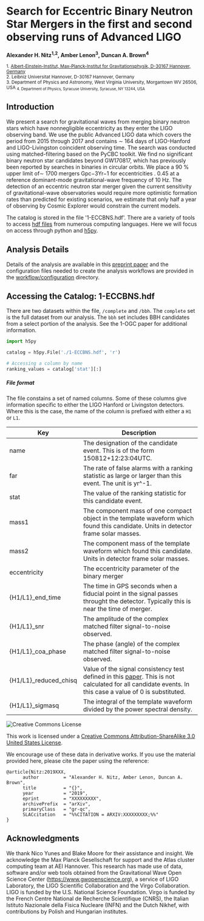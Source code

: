 # Search for Eccentric Binary Neutron Star Mergers in the first and second observing runs of Advanced LIGO
**Alexander H. Nitz<sup>1,2</sup>, Amber Lenon<sup>3</sup>, Duncan A. Brown<sup>4</sup>**


 <sub>1. [Albert-Einstein-Institut, Max-Planck-Institut for Gravitationsphysik, D-30167 Hannover, Germany](http://www.aei.mpg.de/obs-rel-cos)</sub>  
 <sub>2. Leibniz Universitat Hannover, D-30167 Hannover, Germany</sub>  
 <sub>3. Department of Physics and Astronomy, West Virginia University, Morgantown WV 26506, USA
 <sub>4. Department of Physics, Syracuse University, Syracuse, NY 13244, USA</sub>

## Introduction ##

We present a search for gravitational waves from merging binary neutron stars which have nonnegligible eccentricity as they enter the LIGO observing band. We use the public Advanced LIGO data which covers the period from 2015 through 2017 and contains ∼ 164 days of LIGO-Hanford and LIGO-Livingston coincident observing time. The search was conducted using matched-filtering based on the PyCBC toolkit. We find no significant binary neutron star candidates beyond GW170817, which
has previously been reported by searches in binaries in circular orbits. We place a 90 % upper limit of∼ 1700 mergers Gpc−3Yr−1 for eccentricities . 0.45 at a reference dominant-mode gravitational-wave frequency of 10 Hz. The detection of an eccentric neutron star merger given the current sensitivity of gravitational-wave observatories would require more optimistic formation rates than predicted for existing scenarios, we estimate that only half a year of observing by Cosmic Explorer would constrain the current models.

The catalog is stored in the file '1-ECCBNS.hdf'. There are a variety of tools to access [hdf files](https://www.hdfgroup.org/) from numerous computing languages. Here we will focus on access through python and [h5py](www.h5py.org).

## Analysis Details ##
Details of the analysis are available in this [preprint paper]() and the configuration files needed to create the analysis workflows are provided in the [workflow/configuration](https://github.com/gwastro/eccentric-bns-search/tree/master/workflow/configuration) directory.

## Accessing the Catalog: 1-ECCBNS.hdf ##

There are two datasets within the file, `/complete` and `/bbh`. The `complete` set is the full dataset from our analysis. The `bbh` set includes BBH candidates from a select portion of the analysis. See the 1-OGC paper for additional information. 


```python
import h5py

catalog = h5py.File('./1-ECCBNS.hdf', 'r')

# Accessing a column by name
ranking_values = catalog['stat'][:]
```


##### File format #####
The file constains a set of named columns. Some of these columns give information specific to either the 
LIGO Hanford or Livingston detectors. Where this is the case, the name of the column is prefixed with either a `H1` or `L1`.

| Key           | Description                                                                                                                         |
|---------------|-------------------------------------------------------------------------------------------------------------------------------------|
| name          | The designation of the candidate event. This is of the form 150812+12:23:04UTC.                                                     |
| far           | The rate of false alarms with a ranking statistic as large or larger than this event. The unit is yr^-1.                                                                                                           |
| stat          | The value of the ranking statistic for this candidate event.                                                                                       |
| mass1         | The component mass of one compact object in the template waveform which found this candidate. Units in detector frame solar masses. |
| mass2         | The component mass of the template waveform which found this candidate. Units in detector frame solar masses.                       |
| eccentricity       | The eccentricity parameter of the binary merger    |
| {H1/L1}_end_time   | The time in GPS seconds when a fiducial point in the signal passes throught the detector. Typically this is near the time of merger.                                                                                                                              |                                                                                                                           |
| {H1/L1}_snr        | The amplitude of the complex matched filter signal-to-noise observed.                                                                                                                                    |
| {H1/L1}_coa_phase        | The phase (angle) of the complex matched filter signal-to-noise observed.                                                          |
| {H1/L1}_reduced_chisq |  Value of the signal consistency test defined in this [paper](https://arxiv.org/abs/gr-qc/0405045). This is not calculated for all candidate events. In this case a value of 0 is substituted.                                                                                                                                  |
| {H1/L1}_sigmasq       |   The integral of the template waveform divided by the power spectral density.


![Creative Commons License](https://i.creativecommons.org/l/by-sa/3.0/us/88x31.png "Creative Commons License")

This work is licensed under a [Creative Commons Attribution-ShareAlike 3.0 United States License](http://creativecommons.org/licenses/by-sa/3.0/us/).

We encourage use of these data in derivative works. If you use the material provided here, please cite the paper using the reference:

```
@article{Nitz:2019XXX,
      author         = "Alexander H. Nitz, Amber Lenon, Duncan A. Brown",
      title          = "{}",
      year           = "2019",
      eprint         = "XXXXXXXXX",
      archivePrefix  = "arXiv",
      primaryClass   = "gr-qc",
      SLACcitation   = "%%CITATION = ARXIV:XXXXXXXXX;%%"
}
```


## Acknowledgments ##
We thank Nico Yunes and Blake Moore for their assistance and insight. We acknowledge the Max Planck
Gesellschaft for support and the Atlas cluster computing
team at AEI Hannover. This research has made use of
data, software and/or web tools obtained from the Gravitational Wave Open Science Center (https://www.gwopenscience.org), a service of LIGO Laboratory, the
LIGO Scientific Collaboration and the Virgo Collaboration. LIGO is funded by the U.S. National Science
Foundation. Virgo is funded by the French Centre National de Recherche Scientifique (CNRS), the Italian Istituto Nazionale della Fisica Nucleare (INFN) and the
Dutch Nikhef, with contributions by Polish and Hungarian institutes.
